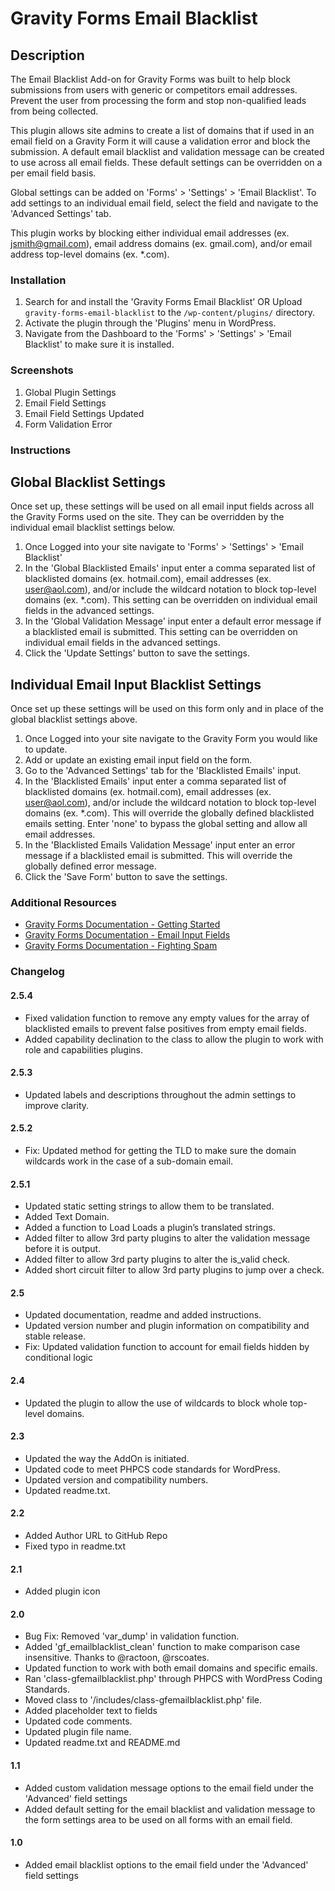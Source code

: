 Gravity Forms Email Blacklist
================
## Description

The Email Blacklist Add-on for Gravity Forms was built to help block submissions from users with generic or competitors email addresses. Prevent the user from processing the form and stop non-qualified leads from being collected.

This plugin allows site admins to create a list of domains that if used in an email field on a Gravity Form it will cause a validation error and block the submission. A default email blacklist and validation message can be created to use across all email fields. These default settings can be overridden on a per email field basis.

Global settings can be added on 'Forms' > 'Settings' > 'Email Blacklist'. To add settings to an individual email field, select the field and navigate to the 'Advanced Settings' tab.

This plugin works by blocking either individual email addresses (ex. jsmith@gmail.com), email address domains (ex. gmail.com), and/or email address top-level domains (ex. *.com).

### Installation

1. Search for and install the 'Gravity Forms Email Blacklist' OR Upload `gravity-forms-email-blacklist` to the `/wp-content/plugins/` directory.
2. Activate the plugin through the 'Plugins' menu in WordPress.
3. Navigate from the Dashboard to the 'Forms' > 'Settings' > 'Email Blacklist' to make sure it is installed.

### Screenshots

1. Global Plugin Settings
2. Email Field Settings
3. Email Field Settings Updated
4. Form Validation Error

### Instructions

## Global Blacklist Settings
Once set up, these settings will be used on all email input fields across all the Gravity Forms used on the site. They can be overridden by the individual email blacklist settings below.

1. Once Logged into your site navigate to 'Forms' > 'Settings' > 'Email Blacklist'
2. In the 'Global Blacklisted Emails' input enter a comma separated list of blacklisted domains (ex. hotmail.com), email addresses (ex. user@aol.com), and/or include the wildcard notation to block top-level domains (ex. *.com). This setting can be overridden on individual email fields in the advanced settings.
3. In the 'Global Validation Message' input enter a default error message if a blacklisted email is submitted. This setting can be overridden on individual email fields in the advanced settings.
4. Click the 'Update Settings' button to save the settings.

## Individual Email Input Blacklist Settings
Once set up these settings will be used on this form only and in place of the global blacklist settings above.

1. Once Logged into your site navigate to the Gravity Form you would like to update.
2. Add or update an existing email input field on the form.
3. Go to the 'Advanced Settings' tab for the 'Blacklisted Emails' input.
4. In the 'Blacklisted Emails' input enter a comma separated list of blacklisted domains (ex. hotmail.com), email addresses (ex. user@aol.com), and/or include the wildcard notation to block top-level domains (ex. *.com). This will override the globally defined blacklisted emails setting. Enter 'none' to bypass the global setting and allow all email addresses.
5. In the 'Blacklisted Emails Validation Message' input enter an error message if a blacklisted email is submitted. This will override the globally defined error message.
6. Click the 'Save Form' button to save the settings.

### Additional Resources
* [Gravity Forms Documentation - Getting Started](https://docs.gravityforms.com/category/getting-started/)
* [Gravity Forms Documentation - Email Input Fields](https://docs.gravityforms.com/email/)
* [Gravity Forms Documentation - Fighting Spam](https://docs.gravityforms.com/spam/)

### Changelog

#### 2.5.4 
* Fixed validation function to remove any empty values for the array of blacklisted emails to prevent false positives from empty email fields.
* Added capability declination to the class to allow the plugin to work with role and capabilities plugins. 

#### 2.5.3
* Updated labels and descriptions throughout the admin settings to improve clarity.

#### 2.5.2
* Fix: Updated method for getting the TLD to make sure the domain wildcards work in the case of a sub-domain email.

#### 2.5.1
* Updated static setting strings to allow them to be translated.
* Added Text Domain.
* Added a function to Load Loads a plugin’s translated strings.
* Added filter to allow 3rd party plugins to alter the validation message before it is output.
* Added filter to allow 3rd party plugins to alter the is_valid check.
* Added short circuit filter to allow 3rd party plugins to jump over a check.

#### 2.5
* Updated documentation, readme and added instructions.
* Updated version number and plugin information on compatibility and stable release.
* Fix: Updated validation function to account for email fields hidden by conditional logic

#### 2.4
* Updated the plugin to allow the use of wildcards to block whole top-level domains.

#### 2.3
* Updated the way the AddOn is initiated.
* Updated code to meet PHPCS code standards for WordPress.
* Updated version and compatibility numbers.
* Updated readme.txt.

#### 2.2
* Added Author URL to GitHub Repo
* Fixed typo in readme.txt

#### 2.1
* Added plugin icon

#### 2.0
* Bug Fix: Removed 'var_dump' in validation function.
* Added 'gf_emailblacklist_clean' function to make comparison case insensitive. Thanks to @ractoon, @rscoates.
* Updated function to work with both email domains and specific emails.
* Ran 'class-gfemailblacklist.php' through PHPCS with WordPress Coding Standards.
* Moved class to '/includes/class-gfemailblacklist.php' file.
* Added placeholder text to fields
* Updated code comments.
* Updated plugin file name.
* Updated readme.txt and README.md

#### 1.1
* Added custom validation message options to the email field under the 'Advanced' field settings
* Added default setting for the email blacklist and validation message to the form settings area to be used on all forms with an email field.

#### 1.0
* Added email blacklist options to the email field under the 'Advanced' field settings
